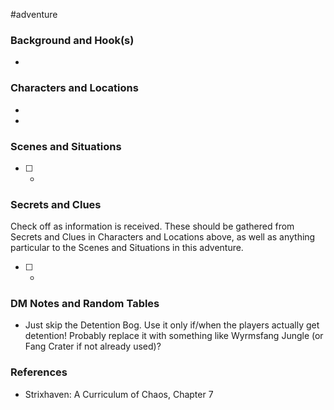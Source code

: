  #adventure 

### Background and Hook(s)

* 

### Characters and Locations

* 

* 

### Scenes and Situations

 - [ ] -

### Secrets and Clues
Check off as information is received. These should be gathered from Secrets and Clues in Characters and Locations above, as well as anything particular to the Scenes and Situations in this adventure.

 - [ ] -

### DM Notes and Random Tables

- Just skip the Detention Bog. Use it only if/when the players actually get detention! Probably replace it with something like Wyrmsfang Jungle (or Fang Crater if not already used)?

### References

- Strixhaven: A Curriculum of Chaos, Chapter 7